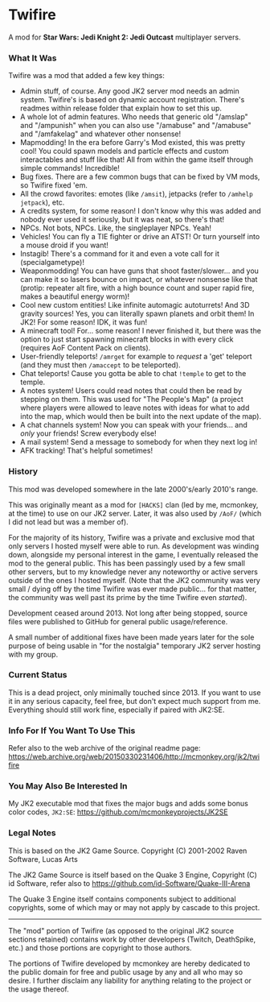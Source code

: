 # Twifire

A mod for **Star Wars: Jedi Knight 2: Jedi Outcast** multiplayer servers.

### What It Was

Twifire was a mod that added a few key things:
- Admin stuff, of course. Any good JK2 server mod needs an admin system. Twifire's is based on dynamic account registration. There's readmes within release folder that explain how to set this up.
- A whole lot of admin features. Who needs that generic old "/amslap" and "/ampunish" when you can also use "/amabuse" and "/amabuse" and "/amfakelag" and whatever other nonsense!
- Mapmodding! In the era before Garry's Mod existed, this was pretty cool! You could spawn models and particle effects and custom interactables and stuff like that! All from within the game itself through simple commands! Incredible!
- Bug fixes. There are a few common bugs that can be fixed by VM mods, so Twifire fixed 'em.
- All the crowd favorites: emotes (like `/amsit`), jetpacks (refer to `/amhelp jetpack`), etc.
- A credits system, for some reason! I don't know why this was added and nobody ever used it seriously, but it was neat, so there's that!
- NPCs. Not bots, NPCs. Like, the singleplayer NPCs. Yeah!
- Vehicles! You can fly a TIE fighter or drive an ATST! Or turn yourself into a mouse droid if you want!
- Instagib! There's a command for it and even a vote call for it (specialgametype)!
- Weaponmodding! You can have guns that shoot faster/slower... and you can make it so lasers bounce on impact, or whatever nonsense like that (protip: repeater alt fire, with a high bounce count and super rapid fire, makes a beautiful energy worm)!
- Cool new custom entities! Like infinite automagic autoturrets! And 3D gravity sources! Yes, you can literally spawn planets and orbit them! In JK2! For some reason! IDK, it was fun!
- A minecraft tool! For... some reason! I never finished it, but there was the option to just start spawning minecraft blocks in with every click (requires AoF Content Pack on clients).
- User-friendly teleports! `/amrget` for example to *request* a 'get' teleport (and they must then `/amaccept` to be teleported).
- Chat teleports! Cause you gotta be able to chat `!temple` to get to the temple.
- A notes system! Users could read notes that could then be read by stepping on them. This was used for "The People's Map" (a project where players were allowed to leave notes with ideas for what to add into the map, which would then be built into the next update of the map).
- A chat channels system! Now you can speak with your friends... and *only* your friends! Screw everybody else!
- A mail system! Send a message to somebody for when they next log in!
- AFK tracking! That's helpful sometimes!

### History

This mod was developed somewhere in the late 2000's/early 2010's range.

This was originally meant as a mod for `[HACKS]` clan (led by me, mcmonkey, at the time) to use on our JK2 server.
Later, it was also used by `/AoF/` (which I did not lead but was a member of).

For the majority of its history, Twifire was a private and exclusive mod that only servers I hosted myself were able to run.
As development was winding down, alongside my personal interest in the game, I eventually released the mod to the general public.
This has been passingly used by a few small other servers, but to my knowledge never any noteworthy or active servers outside of the ones I hosted myself. (Note that the JK2 community was very small / dying off by the time Twifire was ever made public... for that matter, the community was well past its prime by the time Twifire even *started*).

Development ceased around 2013.
Not long after being stopped, source files were published to GitHub for general public usage/reference.

A small number of additional fixes have been made years later for the sole purpose of being usable in "for the nostalgia" temporary JK2 server hosting with my group.

### Current Status

This is a dead project, only minimally touched since 2013. If you want to use it in any serious capacity, feel free, but don't expect much support from me. Everything should still work fine, especially if paired with JK2:SE.

### Info For If You Want To Use This

Refer also to the web archive of the original readme page: https://web.archive.org/web/20150330231406/http://mcmonkey.org/jk2/twifire

### You May Also Be Interested In

My JK2 executable mod that fixes the major bugs and adds some bonus color codes, `JK2:SE`: https://github.com/mcmonkeyprojects/JK2SE

### Legal Notes

This is based on the JK2 Game Source. Copyright (C) 2001-2002 Raven Software, Lucas Arts

The JK2 Game Source is itself based on the Quake 3 Engine, Copyright (C) id Software, refer also to https://github.com/id-Software/Quake-III-Arena

The Quake 3 Engine itself contains components subject to additional copyrights, some of which may or may not apply by cascade to this project.

-----

The "mod" portion of Twifire (as opposed to the original JK2 source sections retained) contains work by other developers (Twitch, DeathSpike, etc.) and those portions are copyright to those authors.

The portions of Twifire developed by mcmonkey are hereby dedicated to the public domain for free and public usage by any and all who may so desire. I further disclaim any liability for anything relating to the project or the usage thereof.
